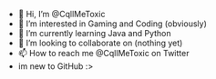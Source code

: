 - 👋 Hi, I’m @CqllMeToxic
- 👀 I’m interested in Gaming and Coding (obviously)
- 🌱 I’m currently learning Java and Python
- 💞️ I’m looking to collaborate on (nothing yet)
- 📫 How to reach me @CqllMeToxic on Twitter
- im new to GitHub :>

<!---
CqllMeToxic/CqllMeToxic is a ✨ special ✨ repository because its `README.md` (this file) appears on your GitHub profile.
You can click the Preview link to take a look at your changes.
--->
